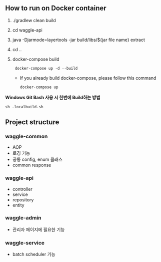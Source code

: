## How to run on Docker container

1. ./gradlew clean build
2. cd waggle-api
3.  java -Djarmode=layertools -jar build/libs/${jar file name} extract
4. cd ..
5. docker-compose build

    ```java
     docker-compose up -d --build
    ```

   - If you already build docker-compose, please follow this command

       ```java
       docker-compose up
       ```



**Windows Git Bash 사용 시 한번에 Build하는 방법**
```
sh .localbuild.sh
```


## Project structure

### waggle-common

- AOP
- 로깅 기능
- 공통 config, enum 클래스
- common response

### waggle-api

- controller
- service
- repository
- entity

### waggle-admin

- 관리자 페이지에 필요한 기능

### waggle-service

- batch scheduler 기능